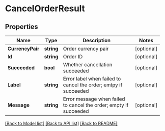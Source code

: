 # CancelOrderResult

## Properties
Name | Type | Description | Notes
------------ | ------------- | ------------- | -------------
**CurrencyPair** | **string** | Order currency pair | [optional] 
**Id** | **string** | Order ID | [optional] 
**Succeeded** | **bool** | Whether cancellation succeeded | [optional] 
**Label** | **string** | Error label when failed to cancel the order; emtpy if succeeded | [optional] 
**Message** | **string** | Error message when failed to cancel the order; empty if succeeded | [optional] 

[[Back to Model list]](../README.md#documentation-for-models) [[Back to API list]](../README.md#documentation-for-api-endpoints) [[Back to README]](../README.md)


